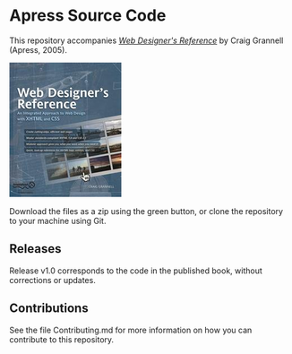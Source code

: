 # Apress Source Code

This repository accompanies [*Web Designer's Reference*](http://www.apress.com/9781590594308) by Craig Grannell (Apress, 2005).

![Cover image](9781590594308.jpg)

Download the files as a zip using the green button, or clone the repository to your machine using Git.

## Releases

Release v1.0 corresponds to the code in the published book, without corrections or updates.

## Contributions

See the file Contributing.md for more information on how you can contribute to this repository.
